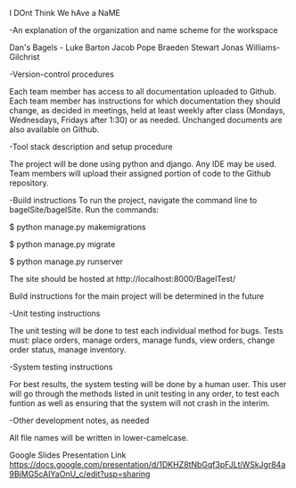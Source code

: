 I DOnt Think We hAve a NaME

-An explanation of the organization and name scheme for the workspace

Dan's Bagels - 
Luke Barton
Jacob Pope
Braeden Stewart
Jonas Williams-Gilchrist

-Version-control procedures

Each team member has access to all documentation uploaded to Github.
Each team member has instructions for which documentation they should change, as decided in meetings, held at least weekly after class (Mondays, Wednesdays, Fridays after 1:30) or as needed.
Unchanged documents are also available on Github.

-Tool stack description and setup procedure

The project will be done using python and django. Any IDE may be used. Team members will upload their assigned portion of code to the Github repository.

-Build instructions
To run the project, navigate the command line to bagelSite/bagelSite.
Run the commands:

$ python manage.py makemigrations

$ python manage.py migrate

$ python manage.py runserver

The site should be hosted at http://localhost:8000/BagelTest/

Build instructions for the main project will be determined in the future

-Unit testing instructions

The unit testing will be done to test each individual method for bugs.
Tests must:
place orders,
manage orders,
manage funds, 
view orders,
change order status,
manage inventory.

-System testing instructions

For best results, the system testing will be done by a human user. This user will go through the methods listed in unit testing in any order, to test each funtion as well as ensuring that the system will not crash in the interim.

-Other development notes, as needed

All file names will be written in lower-camelcase.


Google Slides Presentation Link
https://docs.google.com/presentation/d/1DKHZ8tNbGqf3pFJLtiWSkJgr84a9BjMG5cAIYaOnU_c/edit?usp=sharing
